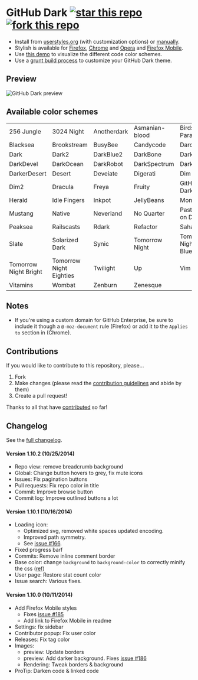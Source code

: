 # GitHub Dark [![star this repo](http://github-svg-buttons.herokuapp.com/star.svg?user=StylishThemes&repo=GitHub-Dark)](http://github.com/StylishThemes/GitHub-Dark) [![fork this repo](http://github-svg-buttons.herokuapp.com/fork.svg?user=StylishThemes&repo=GitHub-Dark)](http://github.com/StylishThemes/GitHub-Dark/fork)

- Install from [userstyles.org](http://userstyles.org/styles/37035) (with customization options) or [manually](https://raw.githubusercontent.com/StylishThemes/GitHub-Dark/master/github-dark.css).
- Stylish is available for [Firefox](https://addons.mozilla.org/en-US/firefox/addon/2108/), [Chrome](https://chrome.google.com/extensions/detail/fjnbnpbmkenffdnngjfgmeleoegfcffe) and [Opera](https://addons.opera.com/en/extensions/details/stylish-for-opera/) and [Firefox Mobile](https://addons.mozilla.org/en-US/firefox/addon/2108/).
- Use [this demo](http://StylishThemes.github.io/GitHub-Dark/) to visualize the different code color schemes.
- Use a [grunt build process](https://github.com/StylishThemes/GitHub-Dark/wiki/Build) to customize your GitHub Dark theme.

## Preview
![GitHub Dark preview](http://i.imgur.com/MsrHuFh.png)

## Available color schemes

|   |   |   |   |   |
| --- | --- | --- | --- | --- |
| 256 Jungle | 3024 Night | Anotherdark | Asmanian-blood | Birds of Paradise |
| Blacksea | Brookstream | BusyBee | Candycode | Darcula |
| Dark | Dark2 | DarkBlue2 | DarkBone | DarkBurn |
| DarkDevel | DarkOcean | DarkRobot | DarkSpectrum | DarkZ |
| DarkerDesert | Desert | Deveiate | Digerati | Dim |
| Dim2 | Dracula | Freya | Fruity | GitHub-Dark |
| Herald | Idle Fingers | Inkpot | JellyBeans | Monokai |
| Mustang | Native | Neverland | No Quarter | Pastels on Dark |
| Peaksea | Railscasts | Rdark | Refactor | Sahara |
| Slate | Solarized Dark | Synic | Tomorrow Night | Tomorrow Night Blue |
| Tomorrow Night Bright | Tomorrow Night Eighties | Twilight | Up | Vim |
| Vitamins | Wombat | Zenburn | Zenesque |  |

## Notes

* If you're using a custom domain for GitHub Enterprise, be sure to include it though a `@-moz-document` rule (Firefox) or add it to the `Applies to` section in (Chrome).

## Contributions

If you would like to contribute to this repository, please...

1. Fork
2. Make changes (please read the [contribution guidelines](https://github.com/StylishThemes/GitHub-Dark/blob/master/CONTRIBUTING.md) and abide by them)
3. Create a pull request!

Thanks to all that have [contributed](https://github.com/StylishThemes/GitHub-Dark/graphs/contributors) so far!

## Changelog

See the [full changelog](https://github.com/StylishThemes/GitHub-Dark/wiki).

#### Version 1.10.2 (10/25/2014)

* Repo view: remove breadcrumb background
* Global: Change button hovers to grey, fix mute icons
* Issues: Fix pagination buttons
* Pull requests: Fix repo color in title
* Commit: Improve browse button
* Commit log: Improve outlined buttons a lot

#### Version 1.10.1 (10/16/2014)

* Loading icon:
  * Optimized svg, removed white spaces updated encoding.
  * Improved path symmetry.
  * See [issue #166](https://github.com/StylishThemes/GitHub-Dark/issues/166).
* Fixed progress barf
* Commits: Remove inline comment border
* Base color: change `background` to `background-color` to correctly minify the css ([ref](https://github.com/jakubpawlowicz/clean-css/issues/369))
* User page: Restore stat count color
* Issue search: Various fixes.

#### Version 1.10.0 (10/11/2014)

* Add Firefox Mobile styles
  * Fixes [issue #185](https://github.com/StylishThemes/GitHub-Dark/issues/185)
  * Add link to Firefox Mobile in readme
* Settings: fix sidebar
* Contributor popup: Fix user color
* Releases: Fix tag color
* Images:
  * preview: Update borders
  * preview: Add darker background. Fixes [issue #186](https://github.com/StylishThemes/GitHub-Dark/issues/186)
  * Rendering: Tweak borders & background
* ProTip: Darken code & linked code
